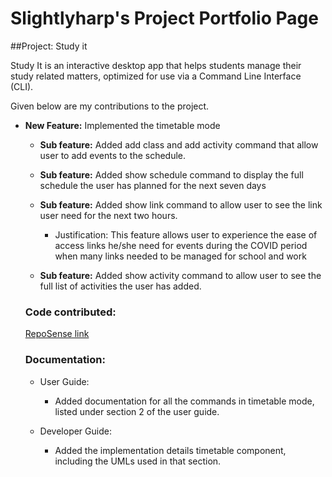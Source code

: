 # Slightlyharp's Project Portfolio Page

##Project: Study it

Study It is an interactive desktop app that helps students manage their study related matters, 
optimized for use via a Command Line Interface (CLI). 


Given below are my contributions to the project.

* **New Feature:** Implemented the timetable mode

  * **Sub feature:** Added add class and add activity command that allow user to 
  add events to the schedule.
  
  * **Sub feature:** Added show schedule command to display the full schedule
  the user has planned for the next seven days
  
  * **Sub feature:** Added show link command to allow user to see the 
  link user need for the next two hours.
    * Justification: This feature allows user to experience the ease of 
    access links he/she need for events during the COVID period when many
    links needed to be managed for school and work
    
  * **Sub feature:** Added show activity command to allow user to see the
  full list of activities the user has added.
  
  ### Code contributed: 
  
  [RepoSense link](https://nus-cs2113-ay2021s1.github.io/tp-dashboard/#breakdown=true&search=slightlyharp&sort=groupTitle&sortWithin=title&since=2020-09-27&timeframe=commit&mergegroup=&groupSelect=groupByRepos&checkedFileTypes=docs~functional-code~test-code~other)
  
  
  ### Documentation:
  * User Guide: 
    * Added documentation for all the commands in timetable mode, listed under section 2 of the user guide.
  
  * Developer Guide:
    * Added the implementation details timetable component, including the UMLs used in that section.